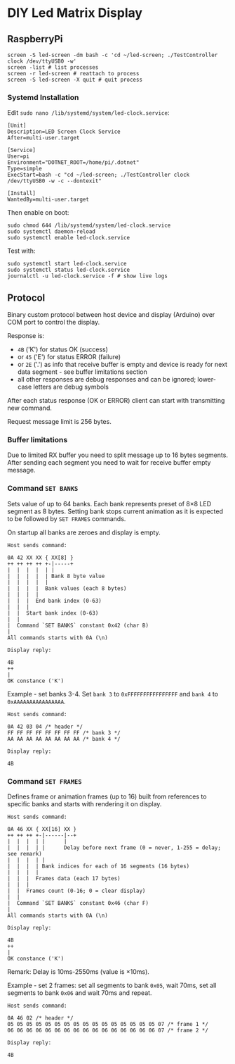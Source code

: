 # DIY Led Matrix Display

## RaspberryPi

```
screen -S led-screen -dm bash -c 'cd ~/led-screen; ./TestController clock /dev/ttyUSB0 -w'
screen -list # list processes
screen -r led-screen # reattach to process
screen -S led-screen -X quit # quit process
```

### Systemd Installation

Edit `sudo nano /lib/systemd/system/led-clock.service`:
```
[Unit]
Description=LED Screen Clock Service
After=multi-user.target

[Service]
User=pi
Environment="DOTNET_ROOT=/home/pi/.dotnet"
Type=simple
ExecStart=bash -c "cd ~/led-screen; ./TestController clock /dev/ttyUSB0 -w -c --dontexit"

[Install]
WantedBy=multi-user.target
```

Then enable on boot:
```
sudo chmod 644 /lib/systemd/system/led-clock.service
sudo systemctl daemon-reload
sudo systemctl enable led-clock.service
```

Test with:
```
sudo systemctl start led-clock.service
sudo systemctl status led-clock.service
journalctl -u led-clock.service -f # show live logs
```

## Protocol

Binary custom protocol between host device and display (Arduino) over COM port to control the display.

Response is:

* `4B` ('K') for status OK (success)
* or `45` ('E') for status ERROR (failure)
* or `2E` ('.') as info that receive buffer is empty and device is ready for next data segment - see buffer limitations section
* all other responses are debug responses and can be ignored; lower-case letters are debug symbols

After each status response (OK or ERROR) client can start with transmitting new command.

Request message limit is 256 bytes.

### Buffer limitations

Due to limited RX buffer you need to split message up to 16 bytes segments. After sending each segment you need to wait for receive buffer empty message.

### Command `SET BANKS`

Sets value of up to 64 banks. Each bank represents preset of 8&times;8 LED segment as 8 bytes. Setting bank stops current animation as it is expected to be followed by `SET FRAMES` commands.

On startup all banks are zeroes and display is empty.

```
Host sends command:

0A 42 XX XX { XX[8] }
++ ++ ++ ++ +-|-----+
|  |  |  |  | |
|  |  |  |  | Bank 8 byte value
|  |  |  |  |
|  |  |  |  Bank values (each 8 bytes)
|  |  |  |
|  |  |  End bank index (0-63)
|  |  |
|  |  Start bank index (0-63)
|  |
|  Command `SET BANKS` constant 0x42 (char B)
|
All commands starts with 0A (\n)

Display reply:

4B
++
|
OK constance ('K')
```

Example - set banks 3-4. Set `bank 3` to `0xFFFFFFFFFFFFFFFF` and `bank 4` to `0xAAAAAAAAAAAAAAAA`.

```
Host sends command:

0A 42 03 04 /* header */
FF FF FF FF FF FF FF FF /* bank 3 */
AA AA AA AA AA AA AA AA /* bank 4 */

Display reply:

4B
```

### Command `SET FRAMES`

Defines frame or animation frames (up to 16) built from references to specific banks and starts with rendering it on display.

```
Host sends command:

0A 46 XX { XX[16] XX }
++ ++ ++ +-|------|--+
|  |  |  | |      |
|  |  |  | |      Delay before next frame (0 = never, 1-255 = delay; see remark)
|  |  |  | |
|  |  |  | Bank indices for each of 16 segments (16 bytes)
|  |  |  |
|  |  |  Frames data (each 17 bytes)
|  |  |
|  |  Frames count (0-16; 0 = clear display)
|  |
|  Command `SET BANKS` constant 0x46 (char F)
|
All commands starts with 0A (\n)

Display reply:

4B
++
|
OK constance ('K')
```

Remark: Delay is 10ms-2550ms (value is ×10ms).

Example - set 2 frames: set all segments to bank `0x05`, wait 70ms, set all segments to bank `0x06` and wait 70ms and repeat.

```
Host sends command:

0A 46 02 /* header */
05 05 05 05 05 05 05 05 05 05 05 05 05 05 05 05 07 /* frame 1 */
06 06 06 06 06 06 06 06 06 06 06 06 06 06 06 06 07 /* frame 2 */

Display reply:

4B
```